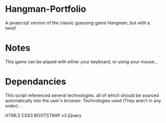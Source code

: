 # Hangman-Portfolio
A javascript version of the classic guessing game Hangman, but with a twist!


# Notes
This game can be played with either your keyboard, or using your mouse...

# Dependancies
This script referenced several technologies. all of which should be sourced
automatically into the user's browser.  Technologies used (They aren't in any order):

HTML5
CSS3
BOOTSTRAP v3
jQuery
